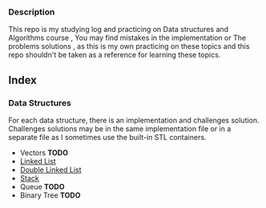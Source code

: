 ### Description
This repo is my studying log and practicing on Data structures and Algorithms course , You may find mistakes in the implementation or The problems solutions , as this is my own practicing on these topics and this repo shouldn't be taken as a reference for learning these topics.


## Index 
### Data Structures
For each data structure, there is an implementation and challenges solution. Challenges solutions may be in the same implementation file or in a separate file as I sometimes use the built-in STL containers.

- Vectors **TODO**
- [Linked List](/DS/Single%20Linked%20List/)
- [Double Linked List](/DS/Double%20Linked%20List/)
- [Stack](/DS/Stack/)
- Queue **TODO**
- Binary Tree **TODO**